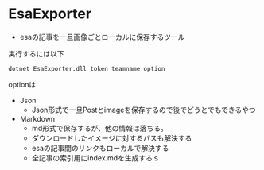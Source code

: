 # EsaExporter
- esaの記事を一旦画像ごとローカルに保存するツール

実行するには以下
```
dotnet EsaExporter.dll token teamname option
```

optionは
- Json
    - Json形式で一旦Postとimageを保存するので後でどうとでもできるやつ
- Markdown 
    - md形式で保存するが、他の情報は落ちる。
    - ダウンロードしたイメージに対するパスも解決する
    - esaの記事間のリンクもローカルで解決する
    - 全記事の索引用にindex.mdを生成するｓ